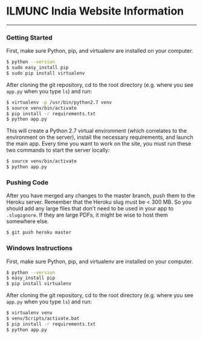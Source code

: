 # ILMUNC India Website Information
---

### Getting Started
First, make sure Python, pip, and virtualenv are installed on your computer. 
```sh
$ python --version
$ sudo easy_install pip
$ sudo pip install virtualenv
```

After cloning the git repository, cd to the root directory (e.g. where you see `app.py` when you type `ls`) and run:
```sh
$ virtualenv -p /usr/bin/python2.7 venv
$ source venv/bin/activate
$ pip install -r requirements.txt
$ python app.py
```

This will create a Python 2.7 virtual environment (which correlates to the environment on the server), install the necessary requirements, and launch the main app. Every time you want to work on the site, you must run these two commands to start the server locally:
```sh
$ source venv/bin/activate
$ python app.py
```

### Pushing Code
After you have merged any changes to the master branch, push them to the Heroku server. Remember that the Heroku slug must be < 300 MB. So you should add any large files that don't need to be used in your app to `.slugignore`. If they are large PDFs, it might be wise to host them somewhere else.
```sh
$ git push heroku master
```

### Windows Instructions
First, make sure Python, pip, and virtualenv are installed on your computer. 
```sh
$ python --version
$ easy_install pip
$ pip install virtualenv
```

After cloning the git repository, cd to the root directory (e.g. where you see `app.py` when you type `ls`) and run:
```sh
$ virtualenv venv
$ venv/Scripts/activate.bat
$ pip install -r requirements.txt
$ python app.py
```

